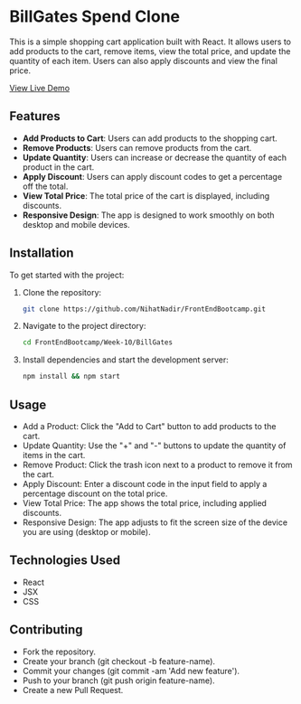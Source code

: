 # BillGates Spend Clone

This is a simple shopping cart application built with React. It allows users to add products to the cart, remove items, view the total price, and update the quantity of each item. Users can also apply discounts and view the final price.

[View Live Demo](https://spend-bill-gates-money-clone-swart.vercel.app/)

## Features

- **Add Products to Cart**: Users can add products to the shopping cart.
- **Remove Products**: Users can remove products from the cart.
- **Update Quantity**: Users can increase or decrease the quantity of each product in the cart.
- **Apply Discount**: Users can apply discount codes to get a percentage off the total.
- **View Total Price**: The total price of the cart is displayed, including discounts.
- **Responsive Design**: The app is designed to work smoothly on both desktop and mobile devices.


## Installation
To get started with the project:

1. Clone the repository:

   ```bash
   git clone https://github.com/NihatNadir/FrontEndBootcamp.git

2. Navigate to the project directory:
    ```bash
    cd FrontEndBootcamp/Week-10/BillGates
3. Install dependencies and start the development server:
    ```bash
    npm install && npm start

## Usage
- Add a Product: Click the "Add to Cart" button to add products to the cart.
- Update Quantity: Use the "+" and "-" buttons to update the quantity of items in the cart.
- Remove Product: Click the trash icon next to a product to remove it from the cart.
- Apply Discount: Enter a discount code in the input field to apply a percentage discount on the total price.
- View Total Price: The app shows the total price, including applied discounts.
- Responsive Design: The app adjusts to fit the screen size of the device you are using (desktop or mobile).

## Technologies Used
- React
- JSX
- CSS

## Contributing
- Fork the repository.
- Create your branch (git checkout -b feature-name).
- Commit your changes (git commit -am 'Add new feature').
- Push to your branch (git push origin feature-name).
- Create a new Pull Request.
